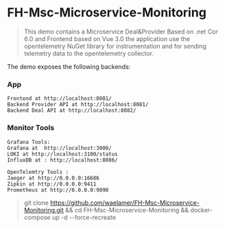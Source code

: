 # FH-Msc-Microservice-Monitoring

> This demo contains a Microservice Deal&Provider Based on .net Cor 6.0 and Frontend based on Vue 3.0 the application  use the opentelemetry NuGet library for  instrumentation and for sending telemetry data to the opentelemetry collector.

The demo exposes the following backends:

### App   


    Frontend at http://localhost:8081/
    Backend Provider API at http://localhost:8081/
    Backend Deal API at http://localhost:8082/


  

### Monitor Tools
    Grafana Tools:
    Grafana at  http://localhost:3000/
    LOKI at http://localhost:3100/status
    InfluxDB at : http://localhost:8086/

    OpenTelemtry Tools :
    Jaeger at http://0.0.0.0:16686
    Zipkin at http://0.0.0.0:9411
    Prometheus at http://0.0.0.0:9090


> git clone https://github.com/waelamer/FH-Msc-Microservice-Monitoring.git && cd FH-Msc-Microservice-Monitoring && docker-compose up -d --force-recreate 

